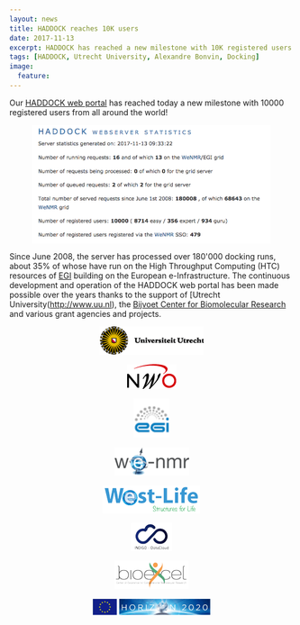 ```yaml
---
layout: news
title: HADDOCK reaches 10K users
date: 2017-11-13
excerpt: HADDOCK has reached a new milestone with 10K registered users
tags: [HADDOCK, Utrecht University, Alexandre Bonvin, Docking]
image:
  feature:
---
```


Our [HADDOCK web portal](http://haddock.science.uu.nl/services/HADDOCK2.2) has reached today a new milestone with 10000 registered users from all around the world!

<figure>
        <img align="center" src="/images/posts/HADDOCK-10K.png">
</figure>

Since June 2008, the server has processed over 180'000 docking runs, about 35% of whose have run on the High Throughput Computing (HTC) resources of [EGI](href="http://www.egi.eu) building on the European e-Infrastructure. The continuous development and operation of the HADDOCK web portal has been made possible over the years thanks to the support of [Utrecht University\(http://www.uu.nl)</a>, the [Bijvoet Center for Biomolecular Research](http://bijvoet-center.eu) and various grant agencies and projects.

<center>
<a href="http://www.uu.nl"><img src="/images/UU_logo-small.png"></a>
<p>
<a href="http://www.nwo.nl"><img src="/images/NWO_logo-small.png"></a>
<p>
<a href="http://www.egi.eu"><img height="70" src="/images/EGI_logo-small.png"></a>
<p>
<a href="http://www.wenmr.eu"><img src="/images/WeNMR_logo-small.png"></a>
<p>
<a href="http://www.west-life.eu"><img src="/images/West-Life_logo-small.png"></a>
<p>
<a href="http://www.indigo-datacloud.eu"><img src="/images/INDIGO_logo-small.png"></a>
<p>
<a href="http://www.bioexcel.eu"><img src="/images/BioExcel_logo-small.png"></a>
<p>
<a href="http://ec.europa.eu/programmes/horizon2020/en/h2020-section/research-infrastructures-including-e-infrastructures"><img height="30" src="/images/H2020_logo-small.png"></a>
</center>




